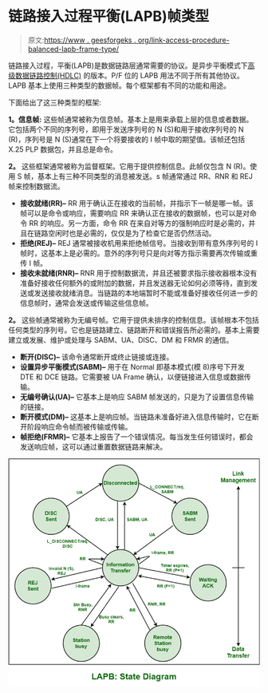 # 链路接入过程平衡(LAPB)帧类型

> 原文:[https://www . geesforgeks . org/link-access-procedure-balanced-lapb-frame-type/](https://www.geeksforgeeks.org/link-access-procedure-balanced-lapb-frame-types/)

链路接入过程，平衡(LAPB)是数据链路层通常需要的协议。是异步平衡模式下[高级数据链路控制(HDLC)](https://www.geeksforgeeks.org/types-of-hdlc-frames/) 的版本。P/F 位的 LAPB 用法不同于所有其他协议。LAPB 基本上使用三种类型的数据帧。每个框架都有不同的功能和用途。

下面给出了这三种类型的框架:

**1。信息帧:**
这些帧通常被称为信息帧。基本上是用来承载上层的信息或者数据。它包括两个不同的序列号，即用于发送序列号的 N (S)和用于接收序列号的 N (R)，序列号是 N (S)通常在下一个将要接收的 I 帧中取的期望值。该帧还包括 X.25 PLP 数据包，并且总是命令。

**2。**
这些框架通常被称为监督框架。它用于提供控制信息。此帧仅包含 N (R)。使用 S 帧，基本上有三种不同类型的消息被发送。s 帧通常通过 RR、RNR 和 REJ 帧来控制数据流。

*   **接收就绪(RR)–**
    RR 用于确认正在接收的当前帧，并指示下一帧是哪一帧。该帧可以是命令或响应，需要响应 RR 来确认正在接收的数据帧，也可以是对命令 RR 的响应。另一方面，命令 RR 在来自对等方的强制响应时是必需的，并且在链路空闲时也是必需的，仅仅是为了检查它是否仍然活动。
*   **拒绝(REJ)–**
    REJ 通常被接收机用来拒绝帧信号。当接收到带有意外序列号的 I 帧时，这基本上是必需的。意外的序列号只是向对等方指示需要再次传输或重传 I 帧。
*   **接收未就绪(RNR)–**
    RNR 用于控制数据流，并且还被要求指示接收器根本没有准备好接收任何额外的或附加的数据，并且发送器无论如何必须等待，直到发送或发送接收就绪消息。当链路的本地端暂时不能或准备好接收任何进一步的信息帧时，通常会发送或传输这些信息帧。

**2。**
这些帧通常被称为无编号帧。它用于提供未排序的控制信息。该帧根本不包括任何类型的序列号。它也是链路建立、链路断开和错误报告所必需的。基本上需要建立或发展、维护或处理与 SABM、UA、DISC、DM 和 FRMR 的通信。

*   **断开(DISC)–**
    该命令通常断开或终止链接或连接。
*   **设置异步平衡模式(SABM)–**
    用于在 Normal 即基本模式(模 8)序号下开发 DTE 和 DCE 链路。它需要被 UA Frame 确认，以便链接进入信息或数据传输。
*   **无编号确认(UA)–**
    它基本上是响应 SABM 帧发送的，只是为了设置信息传输的链接。
*   **断开模式(DM)–**
    这基本上是响应帧。当链路未准备好进入信息传输时，它在断开阶段响应命令帧而被传输或传输。
*   **帧拒绝(FRMR)–**
    它基本上报告了一个错误情况。每当发生任何错误时，都会发送响应帧，这可以通过重置数据链路来解决。

![](img/d2df4827911bad83d9d6a3b331a013be.png)